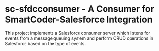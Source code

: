 # sc-sfdcconsumer - A Consumer for SmartCoder-Salesforce Integration

This project implements a Salesforce consumer server which listens for events from a message queuing system and perform CRUD operations in Salesforce based on the type of events.

